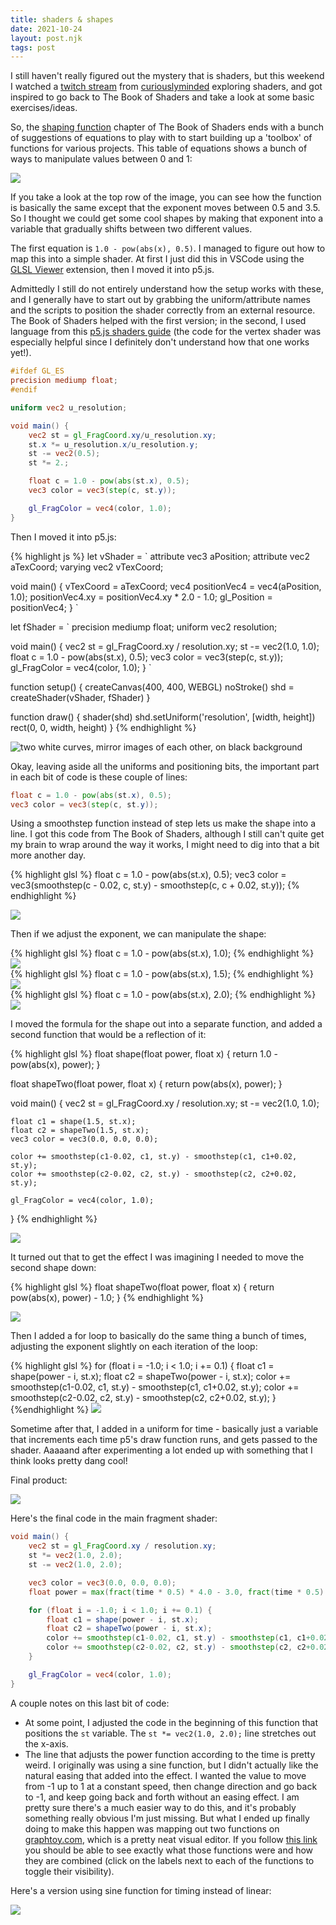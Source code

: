 ```yaml
---
title: shaders & shapes
date: 2021-10-24
layout: post.njk
tags: post
---
```


I still haven't really figured out the mystery that is shaders, but this weekend I watched a [twitch stream](https://www.twitch.tv/videos/1184743691) from [curiouslyminded](https://www.curiouslyminded.xyz/) exploring shaders, and got inspired to go back to The Book of Shaders and take a look at some basic exercises/ideas.

So, the [shaping function](https://thebookofshaders.com/05/) chapter of The Book of Shaders ends with a bunch of suggestions of equations to play with to start building up a 'toolbox' of functions for various projects. This table of equations shows a bunch of ways to manipulate values between 0 and 1:

[![](/public/images/shaders-shaping/shaders-kynd.png)](/public/images/shaders-shaping/shaders-kynd.png)

If you take a look at the top row of the image, you can see how the function is basically the same except that the exponent moves between 0.5 and 3.5. So I thought we could get some cool shapes by making that exponent into a variable that gradually shifts between two different values.

The first equation is `1.0 - pow(abs(x), 0.5)`. I managed to figure out how to map this into a simple shader. At first I just did this in VSCode using the [GLSL Viewer](https://marketplace.visualstudio.com/items?itemName=circledev.glsl-canvas) extension, then I moved it into p5.js.

Admittedly I still do not entirely understand how the setup works with these, and I generally have to start out by grabbing the uniform/attribute names and the scripts to position the shader correctly from an external resource. The Book of Shaders helped with the first version; in the second, I used language from this [p5.js shaders guide](https://itp-xstory.github.io/p5js-shaders/#/) (the code for the vertex shader was especially helpful since I definitely don't understand how that one works yet!).

```glsl
#ifdef GL_ES
precision mediump float;
#endif

uniform vec2 u_resolution;

void main() {
    vec2 st = gl_FragCoord.xy/u_resolution.xy;
    st.x *= u_resolution.x/u_resolution.y;
    st -= vec2(0.5);
    st *= 2.;

    float c = 1.0 - pow(abs(st.x), 0.5);
    vec3 color = vec3(step(c, st.y));

    gl_FragColor = vec4(color, 1.0);
}
```

Then I moved it into p5.js:

<div class="code-img">

{% highlight js %}
let vShader = `
attribute vec3 aPosition;
attribute vec2 aTexCoord;
varying vec2 vTexCoord;

void main() {
vTexCoord = aTexCoord;
vec4 positionVec4 = vec4(aPosition, 1.0);
positionVec4.xy = positionVec4.xy \* 2.0 - 1.0;
gl_Position = positionVec4;
}
`

let fShader = `
precision mediump float;
uniform vec2 resolution;

void main() {
vec2 st = gl_FragCoord.xy / resolution.xy;
st -= vec2(1.0, 1.0);
float c = 1.0 - pow(abs(st.x), 0.5);
vec3 color = vec3(step(c, st.y));
gl_FragColor = vec4(color, 1.0);
}
`

function setup() {
createCanvas(400, 400, WEBGL)
noStroke()
shd = createShader(vShader, fShader)
}

function draw() {
shader(shd)
shd.setUniform('resolution', [width, height])
rect(0, 0, width, height)
}
{% endhighlight %}

<img src="/images/shaders-shaping/shader1.png" alt="two white curves, mirror images of each other, on black background"  />

</div>

Okay, leaving aside all the uniforms and positioning bits, the important part in each bit of code is these couple of lines:

```glsl
float c = 1.0 - pow(abs(st.x), 0.5);
vec3 color = vec3(step(c, st.y));
```

Using a smoothstep function instead of step lets us make the shape into a line. I got this code from The Book of Shaders, although I still can't quite get my brain to wrap around the way it works, I might need to dig into that a bit more another day.

<div class="code-img">

{% highlight glsl %}
float c = 1.0 - pow(abs(st.x), 0.5);
vec3 color = vec3(smoothstep(c - 0.02, c, st.y) - smoothstep(c, c + 0.02, st.y));
{% endhighlight %}

<img src="/images/shaders-shaping/shader2.png"   />

</div>

Then if we adjust the exponent, we can manipulate the shape:

<div class="code-imgs-columns">

<div class="column">
{% highlight glsl %}
float c = 1.0 - pow(abs(st.x), 1.0);
{% endhighlight %}
<img src="/images/shaders-shaping/shader3.png" />

</div>

<div class="column">
{% highlight glsl %}
float c = 1.0 - pow(abs(st.x), 1.5);
{% endhighlight %}
<img src="/images/shaders-shaping/shader4.png" />

</div>

<div class="column">
{% highlight glsl %}
float c = 1.0 - pow(abs(st.x), 2.0);
{% endhighlight %}
<img src="/images/shaders-shaping/shader5.png" />
</div>

</div>

I moved the formula for the shape out into a separate function, and added a second function that would be a reflection of it:

<div class="code-img">
{% highlight glsl %}
float shape(float power, float x) {
	return  1.0 - pow(abs(x), power);
}

float shapeTwo(float power, float x) {
return pow(abs(x), power);
}

void main() {
vec2 st = gl_FragCoord.xy / resolution.xy;
st -= vec2(1.0, 1.0);

    float c1 = shape(1.5, st.x);
    float c2 = shapeTwo(1.5, st.x);
    vec3 color = vec3(0.0, 0.0, 0.0);

    color += smoothstep(c1-0.02, c1, st.y) - smoothstep(c1, c1+0.02, st.y);
    color += smoothstep(c2-0.02, c2, st.y) - smoothstep(c2, c2+0.02, st.y);

    gl_FragColor = vec4(color, 1.0);

}
{% endhighlight %}

<img src="/images/shaders-shaping/shader-reflect1.png"  />

</div>

It turned out that to get the effect I was imagining I needed to move the second shape down:

<div class="code-img">

{% highlight glsl %}
float shapeTwo(float power, float x) {
return pow(abs(x), power) - 1.0;
}
{% endhighlight %}

<img src="/images/shaders-shaping/shader-reflect2.png"  />

</div>

Then I added a for loop to basically do the same thing a bunch of times, adjusting the exponent slightly on each iteration of the loop:

<div class="code-img">
{% highlight glsl %}
for (float i = -1.0; i < 1.0; i += 0.1) {
    float c1 = shape(power - i, st.x);
    float c2 = shapeTwo(power - i, st.x);
    color += smoothstep(c1-0.02, c1, st.y) - smoothstep(c1, c1+0.02, st.y);
    color += smoothstep(c2-0.02, c2, st.y) - smoothstep(c2, c2+0.02, st.y);
}
{%endhighlight %}

<img src="/images/shaders-shaping/shader-loop.png"  />
</div>

Sometime after that, I added in a uniform for time - basically just a variable that increments each time p5's draw function runs, and gets passed to the shader. Aaaaand after experimenting a lot ended up with something that I think looks pretty dang cool!

Final product:

![](/images/shaders-shaping/final-linear.gif)

Here's the final code in the main fragment shader:

```glsl
void main() {
	vec2 st = gl_FragCoord.xy / resolution.xy;
	st *= vec2(1.0, 2.0);
	st -= vec2(1.0, 2.0);

	vec3 color = vec3(0.0, 0.0, 0.0);
	float power = max(fract(time * 0.5) * 4.0 - 3.0, fract(time * 0.5) * -4.0 + 1.0);

	for (float i = -1.0; i < 1.0; i += 0.1) {
		float c1 = shape(power - i, st.x);
		float c2 = shapeTwo(power - i, st.x);
		color += smoothstep(c1-0.02, c1, st.y) - smoothstep(c1, c1+0.02, st.y);
		color += smoothstep(c2-0.02, c2, st.y) - smoothstep(c2, c2+0.02, st.y);
	}

	gl_FragColor = vec4(color, 1.0);
}
```

A couple notes on this last bit of code:

-   At some point, I adjusted the code in the beginning of this function that positions the `st` variable. The `st *= vec2(1.0, 2.0);` line stretches out the x-axis.
-   The line that adjusts the power function according to the time is pretty weird. I originally was using a sine function, but I didn't actually like the natural easing that added into the effect. I wanted the value to move from -1 up to 1 at a constant speed, then change direction and go back to -1, and keep going back and forth without an easing effect. I am pretty sure there's a much easier way to do this, and it's probably something really obvious I'm just missing. But what I ended up finally doing to make this happen was mapping out two functions on [graphtoy.com](https://graphtoy.com), which is a pretty neat visual editor. If you follow [this link](<https://graphtoy.com/?f1(x,t)=fract(x*0.5)*-4.0+1.0&v1=false&f2(x,t)=fract(x*0.5)*4.0-3.0&v2=false&f3(x,t)=max(f1(x),f2(x))&v3=true&f4(x,t)=&v4=false&f5(x,t)=&v5=false&f6(x,t)=&v6=false&grid=true&coords=0,0,4.205926793776717>) you should be able to see exactly what those functions were and how they are combined (click on the labels next to each of the functions to toggle their visibility).

Here's a version using sine function for timing instead of linear:

![](/images/shaders-shaping/final-sine.gif)
